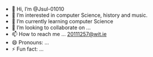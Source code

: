 - 👋 Hi, I’m @Jsul-01010
- 👀 I’m interested in computer Science, history and music.
- 🌱 I’m currently learning computer Science 
- 💞️ I’m looking to collaborate on ...
- 📫 How to reach me ... 20111257@wit.ie
- 😄 Pronouns: ...
- ⚡ Fun fact: ...

<!---
Jsul-01010/Jsul-01010 is a ✨ special ✨ repository because its `README.md` (this file) appears on your GitHub profile.
You can click the Preview link to take a look at your changes.
--->
